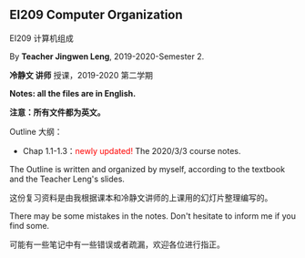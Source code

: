 ## EI209 Computer Organization

EI209 计算机组成

By **Teacher Jingwen Leng**, 2019-2020-Semester 2.

**冷静文 讲师** 授课，2019-2020 第二学期

**Notes: all the files are in English.**

**注意：所有文件都为英文。** 

Outline 大纲：

- Chap 1.1-1.3：<font color=red>newly updated!</font> The 2020/3/3 course notes.

The Outline is written and organized by myself, according to the textbook and the Teacher Leng's slides.

这份复习资料是由我根据课本和冷静文讲师的上课用的幻灯片整理编写的。

There may be some mistakes in the notes. Don't hesitate to inform me if you find some.

可能有一些笔记中有一些错误或者疏漏，欢迎各位进行指正。

